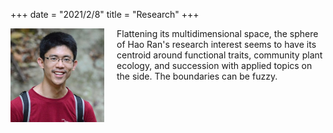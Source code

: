 +++
date = "2021/2/8"
title = "Research"
+++

<img src="images/profile.jpg" align="left" style="padding-right: 20px" width="150px" height="150px"/> Flattening its multidimensional space, the sphere of Hao Ran's research interest seems to have its centroid around functional traits, community plant ecology, and succession with applied topics on the side. The boundaries can be fuzzy. 
